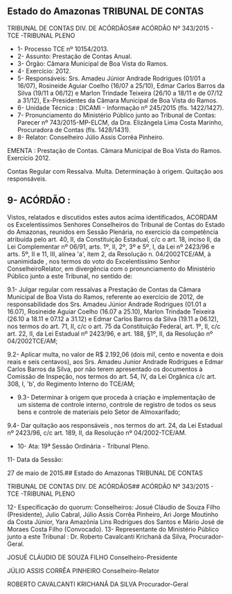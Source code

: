 ## Estado do Amazonas TRIBUNAL DE CONTAS

TRIBUNAL DE CONTAS DIV. DE ACÓRDÃOS## ACÓRDÃO Nº 343/2015 - TCE -TRIBUNAL PLENO

- 1- Processo TCE nº 10154/2013.
- 2- Assunto: Prestação de Contas Anual.
- 3- Órgão: Câmara Municipal de Boa Vista do Ramos.
- 4- Exercício: 2012.
- 5- Responsáveis: Srs. Amadeu Júnior Andrade Rodrigues (01/01 a 16/07), Rosineide Aguiar Coelho (16/07 a 25/10), Edmar Carlos Barros da Silva (19/11 a 06/12) e  Marlon Trindade Teixeira (26/10 a 18/11 e de 07/12 a 31/12), Ex-Presidentes da Câmara Municipal de Boa Vista do Ramos.
- 6- Unidade Técnica : DICAMI - Informação nº 245/2015 (fls. 1422/1427).
- 7-  Pronunciamento  do  Ministério  Público  junto  ao  Tribunal  de  Contas: Parecer  nº 743/2015-MP-ELCM, da Dra. Elizângela Lima Costa  Marinho, Procuradora de Contas (fls. 1428/1431).
- 8- Relator: Conselheiro Júlio Assis Corrêa Pinheiro.

EMENTA : Prestação de Contas. Câmara Municipal de Boa Vista do Ramos. Exercício 2012.

Contas Regular com Ressalva. Multa. Determinação à origem. Quitação aos responsáveis.

## 9- ACÓRDÃO :

Vistos,  relatados  e  discutidos  estes  autos  acima  identificados, ACORDAM os Excelentíssimos  Senhores Conselheiros  do  Tribunal  de  Contas  do  Estado  do  Amazonas, reunidos  em  Sessão  Plenária,  no  exercício  da  competência  atribuída  pelo  art.  40,  II,  da Constituição Estadual, c/c o art. 18, inciso II, da Lei Complementar nº 06/91, arts. 1º, II, 2º, 3º e 5º, I, da Lei nº 2423/96 e arts. 5º, II e 11, III, alínea 'a', item 2, da Resolução n. 04/2002TCE/AM, à  unanimidade , nos  termos  do  voto  do  Excelentíssimo  Senhor  ConselheiroRelator, em divergência com o pronunciamento do Ministério Público junto a este Tribunal, no sentido de:

9.1- Julgar regular com ressalvas a Prestação de Contas da Câmara Municipal de  Boa  Vista  do  Ramos,  referente  ao  exercício  de  2012,  de  responsabilidade  dos  Srs. Amadeu  Júnior  Andrade  Rodrigues  (01.01  a  16.07),  Rosineide  Aguiar  Coelho  (16.07  a 25.10), Marlon Trindade Teixeira (26.10 a 18.11 e 07.12 a 31.12) e Edmar Carlos Barros da Silva (19.11 a 06.12), nos termos do art. 71, II, c/c o art. 75 da Constituição Federal, art. 1º, II,  c/c  art.  22,  II,  da  Lei  Estadual  nº  2423/96,  e  art.  188,  §1º,  II,  da  Resolução  nº  04/2002TCE/AM;

9.2-  Aplicar  multa, no  valor  de  R$ 2.192,06 (dois mil, cento  e noventa  e dois reais e seis centavos), aos Srs. Amadeu Junior Andrade Rodrigues e Edmar Carlos Barros da Silva, por não terem apresentado os documentos à Comissão de Inspeção, nos termos do art. 54, IV, da Lei Orgânica c/c art. 308, I, 'b', do Regimento Interno do TCE/AM;

- 9.3-  Determinar  à  origem que  proceda  à  criação  e  implementação  de  um sistema  de  controle  interno,  controle  de  registro  de  todos  os  seus  bens  e  controle  de materiais pelo Setor de Almoxarifado;

9.4- Dar quitação aos responsáveis , nos termos do art. 24, da Lei Estadual nº 2423/96, c/c art. 189, II, da Resolução nº 04/2002-TCE/AM.

- 10- Ata: 19ª Sessão Ordinária - Tribunal Pleno.

11- Data da Sessão:

27 de maio de 2015.## Estado do Amazonas TRIBUNAL DE CONTAS

TRIBUNAL DE CONTAS DIV. DE ACÓRDÃOS## ACÓRDÃO Nº 343/2015 - TCE -TRIBUNAL PLENO

12- Especificação do quorum: Conselheiros: Josué Cláudio de Souza Filho  (Presidente), Julio Cabral, Júlio Assis  Corrêa  Pinheiro,  Ari  Jorge Moutinho  da  Costa  Júnior,  Yara Amazônia Lins Rodrigues dos Santos e Mário José de Moraes Costa Filho (Convocado). 13- Representante do Ministério Público junto a este Tribunal :  Dr.  Roberto Cavalcanti Krichanã da Silva, Procurador-Geral.

JOSUÉ CLÁUDIO DE SOUZA FILHO Conselheiro-Presidente

JÚLIO ASSIS CORRÊA PINHEIRO Conselheiro-Relator

ROBERTO CAVALCANTI KRICHANÃ DA SILVA Procurador-Geral
